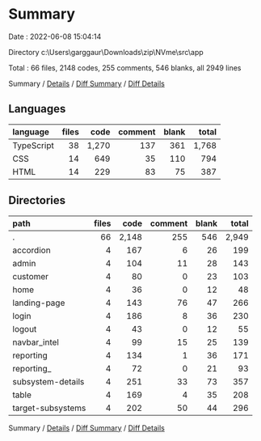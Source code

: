 # Summary

Date : 2022-06-08 15:04:14

Directory c:\\Users\\garggaur\\Downloads\\zip\\NVme\\src\\app

Total : 66 files,  2148 codes, 255 comments, 546 blanks, all 2949 lines

Summary / [Details](details.md) / [Diff Summary](diff.md) / [Diff Details](diff-details.md)

## Languages
| language | files | code | comment | blank | total |
| :--- | ---: | ---: | ---: | ---: | ---: |
| TypeScript | 38 | 1,270 | 137 | 361 | 1,768 |
| CSS | 14 | 649 | 35 | 110 | 794 |
| HTML | 14 | 229 | 83 | 75 | 387 |

## Directories
| path | files | code | comment | blank | total |
| :--- | ---: | ---: | ---: | ---: | ---: |
| . | 66 | 2,148 | 255 | 546 | 2,949 |
| accordion | 4 | 167 | 6 | 26 | 199 |
| admin | 4 | 104 | 11 | 28 | 143 |
| customer | 4 | 80 | 0 | 23 | 103 |
| home | 4 | 36 | 0 | 12 | 48 |
| landing-page | 4 | 143 | 76 | 47 | 266 |
| login | 4 | 186 | 8 | 36 | 230 |
| logout | 4 | 43 | 0 | 12 | 55 |
| navbar_intel | 4 | 99 | 15 | 25 | 139 |
| reporting | 4 | 134 | 1 | 36 | 171 |
| reporting_ | 4 | 72 | 0 | 21 | 93 |
| subsystem-details | 4 | 251 | 33 | 73 | 357 |
| table | 4 | 169 | 4 | 35 | 208 |
| target-subsystems | 4 | 202 | 50 | 44 | 296 |

Summary / [Details](details.md) / [Diff Summary](diff.md) / [Diff Details](diff-details.md)